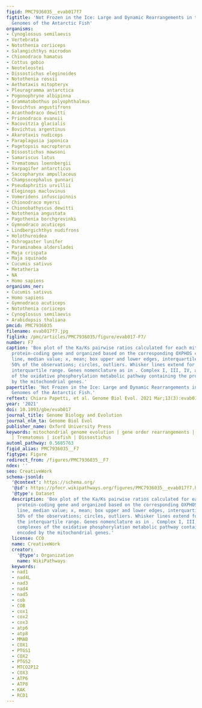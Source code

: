 ```yaml
---
figid: PMC7936035__evab017f7
figtitle: 'Not Frozen in the Ice: Large and Dynamic Rearrangements in the Mitochondrial
  Genomes of the Antarctic Fish'
organisms:
- Cynoglossus semilaevis
- Vertebrata
- Notothenia coriiceps
- Salangichthys microdon
- Chionodraco hamatus
- Cottus gobio
- Neoteleostei
- Dissostichus eleginoides
- Notothenia rossii
- Aethotaxis mitopteryx
- Pleuragramma antarctica
- Pogonophryne albipinna
- Grammatobothus polyophthalmus
- Bovichtus angustifrons
- Acanthodraco dewitti
- Prionodraco evansii
- Racovitzia glacialis
- Bovichtus argentinus
- Akarotaxis nudiceps
- Paraplagusia japonica
- Pagetopsis macropterus
- Dissostichus mawsoni
- Samariscus latus
- Trematomus loennbergii
- Harpagifer antarcticus
- Saccopharynx ampullaceus
- Champsocephalus gunnari
- Pseudaphritis urvillii
- Eleginops maclovinus
- Vomeridens infuscipinnis
- Chionodraco myersi
- Chionobathyscus dewitti
- Notothenia angustata
- Pagothenia borchgrevinki
- Gymnodraco acuticeps
- Lindbergichthys nudifrons
- Holothuroidea
- Ochrogaster lunifer
- Paraminabea aldersladei
- Maja crispata
- Maja squinado
- Cucumis sativus
- Metatheria
- NA
- Homo sapiens
organisms_ner:
- Cucumis sativus
- Homo sapiens
- Gymnodraco acuticeps
- Notothenia coriiceps
- Cynoglossus semilaevis
- Arabidopsis thaliana
pmcid: PMC7936035
filename: evab017f7.jpg
figlink: /pmc/articles/PMC7936035/figure/evab017-F7/
number: F7
caption: 'Box plot of the Ka/Ks pairwise ratios calculated for each mitochondrial
  protein-coding gene and organized based on the corresponding OXPHOS complex. Middle
  line, median value; x, mean; box upper and lower edges, interquartile range, including
  50% of the observations; circles, outliers. Whisker lines extend for 1.5 times the
  interquartile range. Genes nomenclature as in . Complex I, III, IV, and V: complexes
  of the oxidative phosphorylation metabolic pathway containing the proteins encoded
  by the mitochondrial genes.'
papertitle: 'Not Frozen in the Ice: Large and Dynamic Rearrangements in the Mitochondrial
  Genomes of the Antarctic Fish.'
reftext: Chiara Papetti, et al. Genome Biol Evol. 2021 Mar;13(3):evab017.
year: '2021'
doi: 10.1093/gbe/evab017
journal_title: Genome Biology and Evolution
journal_nlm_ta: Genome Biol Evol
publisher_name: Oxford University Press
keywords: mitochondrial genome evolution | gene order rearrangements | Notothenioidei
  | Trematomus | icefish | Dissostichus
automl_pathway: 0.5685763
figid_alias: PMC7936035__F7
figtype: Figure
redirect_from: /figures/PMC7936035__F7
ndex: ''
seo: CreativeWork
schema-jsonld:
  '@context': https://schema.org/
  '@id': https://pfocr.wikipathways.org/figures/PMC7936035__evab017f7.html
  '@type': Dataset
  description: 'Box plot of the Ka/Ks pairwise ratios calculated for each mitochondrial
    protein-coding gene and organized based on the corresponding OXPHOS complex. Middle
    line, median value; x, mean; box upper and lower edges, interquartile range, including
    50% of the observations; circles, outliers. Whisker lines extend for 1.5 times
    the interquartile range. Genes nomenclature as in . Complex I, III, IV, and V:
    complexes of the oxidative phosphorylation metabolic pathway containing the proteins
    encoded by the mitochondrial genes.'
  license: CC0
  name: CreativeWork
  creator:
    '@type': Organization
    name: WikiPathways
  keywords:
  - nad1
  - nad4L
  - nad3
  - nad4
  - nad5
  - cob
  - COB
  - cox1
  - cox2
  - cox3
  - atp6
  - atp8
  - MMAB
  - COX1
  - PTGS1
  - COX2
  - PTGS2
  - MTCO2P12
  - COX3
  - ATP6
  - ATP8
  - KAK
  - RCD1
---
```

